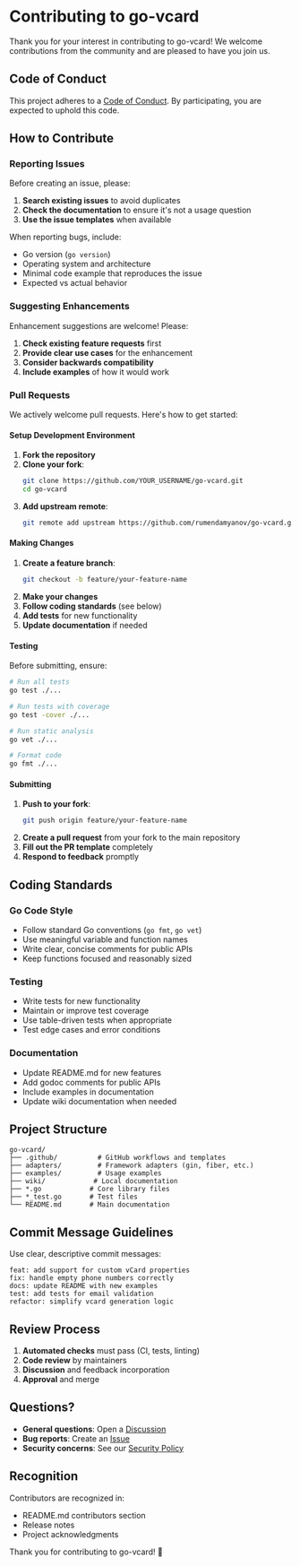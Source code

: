 # Contributing to go-vcard

Thank you for your interest in contributing to go-vcard! We welcome contributions from the community and are pleased to have you join us.

## Code of Conduct

This project adheres to a [Code of Conduct](CODE_OF_CONDUCT.md). By participating, you are expected to uphold this code.

## How to Contribute

### Reporting Issues

Before creating an issue, please:

1. **Search existing issues** to avoid duplicates
2. **Check the documentation** to ensure it's not a usage question
3. **Use the issue templates** when available

When reporting bugs, include:
- Go version (`go version`)
- Operating system and architecture
- Minimal code example that reproduces the issue
- Expected vs actual behavior

### Suggesting Enhancements

Enhancement suggestions are welcome! Please:

1. **Check existing feature requests** first
2. **Provide clear use cases** for the enhancement
3. **Consider backwards compatibility**
4. **Include examples** of how it would work

### Pull Requests

We actively welcome pull requests. Here's how to get started:

#### Setup Development Environment

1. **Fork the repository**
2. **Clone your fork**:
   ```bash
   git clone https://github.com/YOUR_USERNAME/go-vcard.git
   cd go-vcard
   ```
3. **Add upstream remote**:
   ```bash
   git remote add upstream https://github.com/rumendamyanov/go-vcard.git
   ```

#### Making Changes

1. **Create a feature branch**:
   ```bash
   git checkout -b feature/your-feature-name
   ```
2. **Make your changes**
3. **Follow coding standards** (see below)
4. **Add tests** for new functionality
5. **Update documentation** if needed

#### Testing

Before submitting, ensure:

```bash
# Run all tests
go test ./...

# Run tests with coverage
go test -cover ./...

# Run static analysis
go vet ./...

# Format code
go fmt ./...
```

#### Submitting

1. **Push to your fork**:
   ```bash
   git push origin feature/your-feature-name
   ```
2. **Create a pull request** from your fork to the main repository
3. **Fill out the PR template** completely
4. **Respond to feedback** promptly

## Coding Standards

### Go Code Style

- Follow standard Go conventions (`go fmt`, `go vet`)
- Use meaningful variable and function names
- Write clear, concise comments for public APIs
- Keep functions focused and reasonably sized

### Testing

- Write tests for new functionality
- Maintain or improve test coverage
- Use table-driven tests when appropriate
- Test edge cases and error conditions

### Documentation

- Update README.md for new features
- Add godoc comments for public APIs
- Include examples in documentation
- Update wiki documentation when needed

## Project Structure

```
go-vcard/
├── .github/          # GitHub workflows and templates
├── adapters/         # Framework adapters (gin, fiber, etc.)
├── examples/         # Usage examples
├── wiki/            # Local documentation
├── *.go            # Core library files
├── *_test.go       # Test files
└── README.md       # Main documentation
```

## Commit Message Guidelines

Use clear, descriptive commit messages:

```
feat: add support for custom vCard properties
fix: handle empty phone numbers correctly
docs: update README with new examples
test: add tests for email validation
refactor: simplify vcard generation logic
```

## Review Process

1. **Automated checks** must pass (CI, tests, linting)
2. **Code review** by maintainers
3. **Discussion** and feedback incorporation
4. **Approval** and merge

## Questions?

- **General questions**: Open a [Discussion](https://github.com/rumendamyanov/go-vcard/discussions)
- **Bug reports**: Create an [Issue](https://github.com/rumendamyanov/go-vcard/issues)
- **Security concerns**: See our [Security Policy](SECURITY.md)

## Recognition

Contributors are recognized in:
- README.md contributors section
- Release notes
- Project acknowledgments

Thank you for contributing to go-vcard! 🎉
